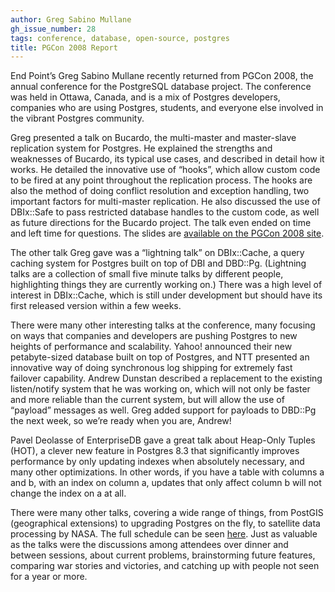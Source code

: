 ```yaml
---
author: Greg Sabino Mullane
gh_issue_number: 28
tags: conference, database, open-source, postgres
title: PGCon 2008 Report
---
```


End Point’s Greg Sabino Mullane recently returned from PGCon 2008, the annual conference for the PostgreSQL database project. The conference was held in Ottawa, Canada, and is a mix of Postgres developers, companies who are using Postgres, students, and everyone else involved in the vibrant Postgres community.

Greg presented a talk on Bucardo, the multi-master and master-slave replication system for Postgres. He explained the strengths and weaknesses of Bucardo, its typical use cases, and described in detail how it works. He detailed the innovative use of “hooks”, which allow custom code to be fired at any point throughout the replication process. The hooks are also the method of doing conflict resolution and exception handling, two important factors for multi-master replication. He also discussed the use of DBIx::Safe to pass restricted database handles to the custom code, as well as future directions for the Bucardo project. The talk even ended on time and left time for questions. The slides are [available on the PGCon 2008 site](http://www.pgcon.org/2008/schedule/events/93.en.html).

The other talk Greg gave was a “lightning talk” on DBIx::Cache, a query caching system for Postgres built on top of DBI and DBD::Pg. (Lightning talks are a collection of small five minute talks by different people, highlighting things they are currently working on.) There was a high level of interest in DBIx::Cache, which is still under development but should have its first released version within a few weeks.

There were many other interesting talks at the conference, many focusing on ways that companies and developers are pushing Postgres to new heights of performance and scalability. Yahoo! announced their new petabyte-sized database built on top of Postgres, and NTT presented an innovative way of doing synchronous log shipping for extremely fast failover capability. Andrew Dunstan described a replacement to the existing listen/notify system that he was working on, which will not only be faster and more reliable than the current system, but will allow the use of “payload” messages as well. Greg added support for payloads to DBD::Pg the next week, so we’re ready when you are, Andrew!

Pavel Deolasse of EnterpriseDB gave a great talk about Heap-Only Tuples (HOT), a clever new feature in Postgres 8.3 that significantly improves performance by only updating indexes when absolutely necessary, and many other optimizations. In other words, if you have a table with columns a and b, with an index on column a, updates that only affect column b will not change the index on a at all.

There were many other talks, covering a wide range of things, from PostGIS (geographical extensions) to upgrading Postgres on the fly, to satellite data processing by NASA. The full schedule can be seen [here](http://www.pgcon.org/2008/schedule/index.en.html). Just as valuable as the talks were the discussions among attendees over dinner and between sessions, about current problems, brainstorming future features, comparing war stories and victories, and catching up with people not seen for a year or more.
